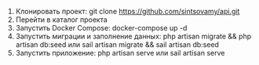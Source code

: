 1. Клонировать проект: git clone https://github.com/sintsovamy/api.git
2. Перейти в каталог проекта
3. Запустить Docker Compose: docker-compose up -d
4. Запустить миграции и заполнение данных: php artisan migrate && php artisan db:seed или sail artisan migrate && sail artisan db:seed
5. Запустить приложение: php artisan serve или sail artisan serve
